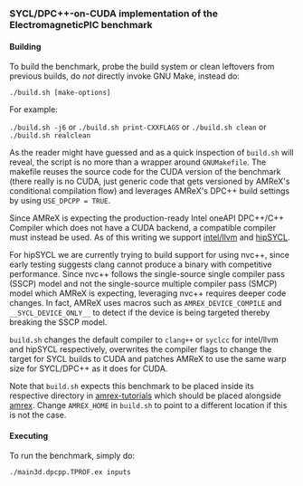 ### SYCL/DPC++-on-CUDA implementation of the ElectromagneticPIC benchmark

#### Building

To build the benchmark, probe the build system or clean leftovers from previous
builds, do _not_ directly invoke GNU Make, instead do:

`./build.sh [make-options]`

For example:

`./build.sh -j6` or
`./build.sh print-CXXFLAGS` or
`./build.sh clean` or
`./build.sh realclean`

As the reader might have guessed and as a quick inspection of `build.sh` will
reveal, the script is no more than a wrapper around `GNUMakefile`.
The makefile reuses the source code for the CUDA version of the benchmark
(there really is no CUDA, just generic code that gets versioned by AMReX's
conditional compilation flow) and leverages AMReX's DPC++ build settings by
using `USE_DPCPP = TRUE`.

Since AMReX is expecting the production-ready Intel oneAPI DPC++/C++ Compiler
which does not have a CUDA backend, a compatible compiler must instead be used.
As of this writing we support [intel/llvm](https://github.com/intel/llvm) and
[hipSYCL](https://github.com/illuhad/hipSYCL).

For hipSYCL we are currently trying to build support for using nvc++, since
early testing suggests clang cannot produce a binary with competitive
performance. Since nvc++ follows the single-source single compiler pass (SSCP)
model and not the single-source multiple compiler pass (SMCP) model which AMReX
is expecting, leveraging nvc++ requires deeper code changes.
In fact, AMReX uses macros such as `AMREX_DEVICE_COMPILE` and
`__SYCL_DEVICE_ONLY__` to detect if the device is being targeted thereby
breaking the SSCP model.

`build.sh` changes the default compiler to `clang++` or `syclcc` for
intel/llvm and hipSYCL respectively, overwrites the compiler flags to change
the target for SYCL builds to CUDA and patches AMReX to use the same warp size
for SYCL/DPC++ as it does for CUDA.

Note that `build.sh` expects this benchmark to be placed inside its respective
directory in [amrex-tutorials](https://github.com/AMReX-Codes/amrex-tutorials)
which should be placed alongside [amrex](https://github.com/AMReX-Codes/amrex).
Change `AMREX_HOME` in `build.sh` to point to a different location if this is
not the case.

#### Executing

To run the benchmark, simply do:

`./main3d.dpcpp.TPROF.ex inputs`
